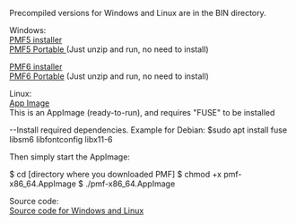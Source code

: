 
Precompiled versions for Windows and Linux are in the BIN directory.

Windows:\
[PMF5 installer](https://github.com/pmf318/PoorMansFlight_v5/raw/refs/heads/main/pmf5setup_64bit.exe)\
[PMF5 Portable ](https://github.com/pmf318/PoorMansFlight_v6/raw/refs/heads/main/bin/pmf5_portable.zip) (Just unzip and run, no need to install)

[PMF6 installer](https://github.com/pmf318/PoorMansFlight_v5/raw/refs/heads/main/bin/pmf6setup_64bit.exe)\
[PMF6 Portable](https://github.com/pmf318/PoorMansFlight_v6/raw/refs/heads/main/bin/pmf6_portable.zip) (Just unzip and run, no need to install)

Linux:\
[App Image](https://github.com/pmf318/PoorMansFlight_v6/raw/refs/heads/main/bin/pmf-x86_64.AppImage)\
This is an AppImage (ready-to-run), and requires "FUSE" to be installed

--Install required dependencies. Example for Debian:
$sudo apt install fuse libsm6 libfontconfig libx11-6

Then simply start the AppImage:

$ cd [directory where you downloaded PMF]
$ chmod +x pmf-x86_64.AppImage
$ ./pmf-x86_64.AppImage

Source code:\
[Source code for Windows and Linux](https://github.com/pmf318/PoorMansFlight_v6/blob/main/bin/pmf.tar.gz)
